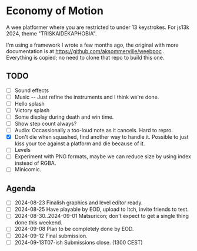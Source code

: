 # Economy of Motion

A wee platformer where you are restricted to under 13 keystrokes.
For js13k 2024, theme "TRISKAIDEKAPHOBIA".

I'm using a framework I wrote a few months ago, 
the original with more documentation is at https://github.com/aksommerville/weebpoc .
Everything is copied; no need to clone that repo to build this one.

## TODO

- [ ] Sound effects
- [ ] Music -- Just refine the instruments and I think we're done.
- [ ] Hello splash
- [ ] Victory splash
- [ ] Some display during death and win time.
- [ ] Show step count always?
- [ ] Audio: Occassionally a too-loud note as it cancels. Hard to repro.
- [x] Don't die when squashed, find another way to handle it. Possible to just kiss your toe against a platform and die because of it.
- [ ] Levels
- [ ] Experiment with PNG formats, maybe we can reduce size by using index instead of RGBA.
- [ ] Minicomic.

## Agenda

- [ ] 2024-08-23 Finalish graphics and level editor ready.
- [ ] 2024-08-25 Have playable by EOD, upload to Itch, invite friends to test.
- [ ] 2024-08-30..2024-09-01 Matsuricon; don't expect to get a single thing done this weekend.
- [ ] 2024-09-08 Plan to be completely done by EOD.
- [ ] 2024-09-12 Final submission.
- [ ] 2024-09-13T07-ish Submissions close. (1300 CEST)
